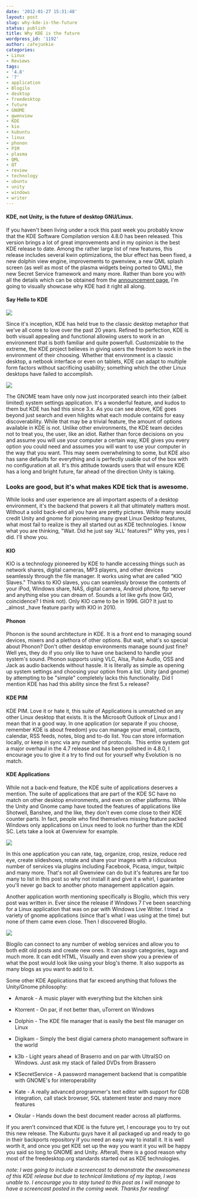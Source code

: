```yaml
---
date: '2012-01-27 15:31:48'
layout: post
slug: why-kde-is-the-future
status: publish
title: Why KDE is the future
wordpress_id: '1192'
author: cafejunkie
categories:
- Linux
- Reviews
tags:
- '4.8'
- '7'
- application
- Blogilo
- desktop
- freedesktop
- future
- GNOME
- gwenview
- KDE
- kio
- kubuntu
- linux
- phonon
- PIM
- plasma
- QML
- QT
- review
- technology
- ubuntu
- unity
- windows
- writer
---
```


#### KDE, not Unity, is the future of desktop GNU/Linux.




If you haven't been living under a rock this past week you probably know that the KDE Software Compilation version 4.8.0 has been released. This version brings a lot of great improvements and in my opinion is the best KDE release to date. Among the rather large list of new features, this release includes several kwin optimizations, the blur effect has been fixed, a new dolphin view engine, improvements to gwenview, a new QML splash screen (as well as most of the plasma widgets being ported to QML), the new Secret Service framework and many more. Rather than bore you with all the details which can be obtained from the [announcement page](http://kde.org/announcements/4.8/), I'm going to visually showcase why KDE had it right all along.

<!-- more -->

#### Say Hello to KDE


[![](http://i.imgur.com/Bj7c6.png)](http://i.imgur.com/p6ItU.png)

Since it's inception, KDE has held true to the classic desktop metaphor that we've all come to love over the past 20 years. Refined to perfection, KDE is both visuall appealing and functional allowing users to work in an environment that is both familiar and quite powerfull. Customizable to the extreme, the KDE project believes in giving users the freedom to work in the environment of their choosing. Whether that environment is a classic desktop, a netbook interface or even on tablets, KDE can adapt to multiple form factors without sacrificing usability; something which the other Linux desktops have failed to accomplish.



[![](http://i.imgur.com/ude2s.png)](http://i.imgur.com/LtXtQ.jpg)

The GNOME team have only now just incorporated search into their (albeit limited) system settings application. It's a wonderful feature, and kudos to them but KDE has had this since 3.x. As you can see above, KDE goes beyond just search and even hilights what each module contains for easy discoverability. While that may be a trivial feature, the amount of options available in KDE is not. Unlike other environments, the KDE team decides not to treat you, the user, like an idiot. Rather than force decisions on you and assume you will use your computer a certain way, KDE gives you every option you could need and assumes you will want to use your computer in the way that you want. This may seem overwhelming to some, but KDE also has sane defaults for everything and is perfectly usable out of the box with no configuration at all. It's this attitude towards users that will ensure KDE has a long and bright future, far ahead of the direction Unity is taking.


### Looks are good, but it's what makes KDE tick that is awesome.




While looks and user experience are all important aspects of a desktop environment, it's the backend that powers it all that ultimately matters most. Without a solid back-end all you have are pretty pictures. While many would credit Unity and gnome for pioneering many great Linux Desktop features, what most fail to realize is they all started out as KDE technologies. I know what you are thinking, "Wait. Did he just say 'ALL' features?" Why yes, yes I did. I'll show you.







#### **KIO**


KIO is a technology pioneered by KDE to handle accessing things such as network shares, digital cameras, MP3 players, and other devices seamlessly through the file manager. It works using what are called "KIO Slaves." Thanks to KIO slaves, you can seamlessly browse the contents of your iPod, Windows share, NAS, digital camera, Android phone, ftp server and anything else you can dream of. Sounds a lot like gvfs (now GIO, coincidence? I think not). Only KIO came to be in 1996. GIO? It just to _almost _have feature parity with KIO in 2010.


#### **Phonon**


Phonon is the sound architecture in KDE. It is a front end to managing sound devices, mixers and a plethora of other options. But wait, what's so special about Phonon? Don't other desktop environments manage sound just fine? Well yes, they do if you only like to have one backend to handle your system's sound. Phonon supports using VLC, Alsa, Pulse Audio, OSS and Jack as audio backends without hassle. It is literally as simple as opening up system settings and choosing your option from a list. Unity (and gnome) by attempting to be "simple" completely lacks this functionality. Did I mention KDE has had this ability since the first 5.x release?


#### **KDE PIM**


KDE PIM. Love it or hate it, this suite of Applications is unmatched on any other Linux desktop that exists. It is the Microsoft Outlook of Linux and I mean that in a good way. In one application (or separate if you choose, remember KDE is about freedom) you can manage your email, contacts, calendar, RSS feeds, notes, blog and to-do list. You can store information locally, or keep in sync via any number of protocols.  This entire system got a major overhaul in the 4.7 release and has been polished in 4.8.0, I encourage you to give it a try to find out for yourself why Evolution is no match.


#### **KDE Applications**


While not a back-end feature, the KDE suite of applications deserves a mention. The suite of applications that are part of the KDE SC have no match on other desktop environments, and even on other platforms. While the Unity and Gnome camp have touted the features of applications like Shotwell, Banshee, and the like, they don't even come close to their KDE counter parts. In fact, people who find themselves missing feature packed Windows only applications on Linux need to look no further than the KDE SC. Lets take a look at Gwenview for example.



[![](http://i.imgur.com/gcnTu.png)](http://i.imgur.com/TNK4i.png)

In this one application you can rate, tag, organize, crop, resize, reduce red eye, create slideshows, rotate and share your images with a ridiculous number of services via plugins including Facebook, Picasa, imgur, twitpic and many more. That's not all Gwenview can do but it's features are far too many to list in this post so why not install it and give it a whirl, I guarantee you'll never go back to another photo management application again.

Another application worth mentioning specifically is Blogilo, which this very post was written in. Ever since the release if Windows 7 I've been searching for a Linux application that was on par with Windows Live Writer. I tried a variety of gnome applications (since that's what I was using at the time) but none of them came even close. Then I discovered Blogilo.



[![](http://i.imgur.com/9wKNz.png)](http://i.imgur.com/VBlzk.png)

Blogilo can connect to any number of weblog services and allow you to both edit old posts and create new ones. It can assign categories, tags and much more. It can edit HTML, Visually and even show you a preview of what the post would look like using your blog's theme. It also supports as many blogs as you want to add to it.

Some other KDE Applications that far exceed anything that follows the Unity/Gnome philosophy:



	
  * Amarok - A music player with everything but the kitchen sink

	
  * Ktorrent - On par, if not better than, uTorrent on Windows

	
  * Dolphin - The KDE file manager that is easily the best file manager on Linux

	
  * Digikam - Simply the best digial camera photo management software in the world

	
  * k3b - Light years ahead of Braserro and on par with UltraISO on Windows. Just ask my stack of failed DVDs from Brassero

	
  * KSecretService - A password management backend that is compatible with GNOME's for interoperability

	
  * Kate - A really advanced programmer's text editor with support for GDB integration, call stack browser, SQL statement tester and many more features

	
  * Okular - Hands down the best document reader across all platforms.




If you aren't convinced that KDE is the future yet, I encourage you to try out this new release. The Kubuntu guys have it all packaged up and ready to go in their backports repository if you need an easy way to install it. It is well worth it, and once you get KDE set up the way you want it you will be happy you said so long to GNOME and Unity. Afterall, there is a good reason why most of the freedesktop.org standards started out as KDE technologies.










_note: I was going to include a screencast to demonstrate the awesomeness of this KDE release but due to technical limitations of my laptop, I was unable to. I encourage you to stay tuned to this post as I will manage to have a screencast posted in the coming week. Thanks for reading!_
